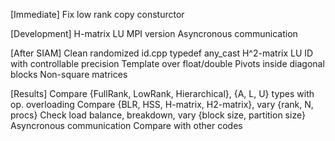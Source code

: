 [Immediate]
Fix low rank copy consturctor

[Development]
H-matrix LU
MPI version
Asyncronous communication

[After SIAM]
Clean randomized id.cpp
typedef any_cast
H^2-matrix LU
ID with controllable precision
Template over float/double
Pivots inside diagonal blocks
Non-square matrices

[Results]
Compare {FullRank, LowRank, Hierarchical}, {A, L, U} types with op. overloading
Compare {BLR, HSS, H-matrix, H2-matrix}, vary {rank, N, procs}
Check load balance, breakdown, vary {block size, partition size}
Asyncronous communication
Compare with other codes
